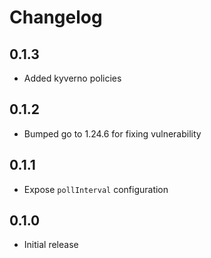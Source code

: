 # Changelog

## 0.1.3
* Added kyverno policies

## 0.1.2
* Bumped go to 1.24.6 for fixing vulnerability

## 0.1.1
* Expose `pollInterval` configuration

## 0.1.0
* Initial release
